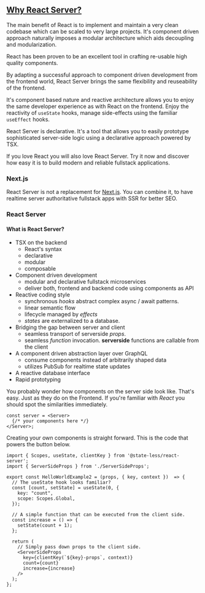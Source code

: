## [Why React Server?](/why)

The main benefit of React is to implement and maintain a very clean codebase which can be scaled to very large projects. It's component driven approach naturally imposes a modular architecture which aids decoupling and modularization.

React has been proven to be an excellent tool in crafting re-usable high quality components. 

By adapting a successful approach to component driven development from the frontend world, React Server brings the same flexibility and reuseability of the frontend.

It's component based nature and reactive architecture allows you to enjoy the same developer experience as with React on the frontend. 
Enjoy the reactivity of `useState` hooks, manage side-effects using the familiar `useEffect` hooks.

React Server is declarative. It's a tool that allows you to easily prototype sophisticated server-side logic using a declarative approach powered by TSX. 

If you love React you will also love React Server. Try it now and discover how easy it is to build modern and reliable fullstack applications.
### Next.js
React Server is not a replacement for [Next.js](/faq). You can combine it, to have realtime server authoritative fullstack apps with SSR for better SEO.

### React Server
#### What is React Server?
* TSX on the backend
  * React's syntax
  * declarative
  * modular
  * composable
* Component driven development
  * modular and declarative fullstack microservices
  * deliver both, frontend and backend code using components as API
* Reactive coding style
  * synchronous *hooks* abstract complex async / await patterns. 
  * linear semantic flow
  * lifecycle managed by *effects*
  * *states* are externalized to a database.
* Bridging the gap between server and client
  * seamless transport of serverside *props*. 
  * seamless *function* invocation. **serverside** functions are callable from the client
* A component driven abstraction layer over GraphQL
  * consume components instead of arbitrarily shaped data
  * utilizes PubSub for realtime state updates
* A reactive database interface
* Rapid prototyping



You probably wonder how components on the server side look like. That's easy. Just as they do on the Frontend. If you're familiar with *React* you should spot the similarities immediately.

```tsx
const server = <Server>
  {/* your components here */}
</Server>; 
```

Creating your own components is straight forward. This is the code that powers the button below.

```tsx
import { Scopes, useState, clientKey } from '@state-less/react-server';
import { ServerSideProps } from './ServerSideProps';

export const HelloWorldExample2 = (props, { key, context })  => {
  // The useState hook looks familiar?
  const [count, setState] = useState(0, {
    key: "count",
    scope: Scopes.Global,
  });

  // A simple function that can be executed from the client side.
  const increase = () => {
    setState(count + 1);
  };

  return (
    // Simply pass down props to the client side.
    <ServerSideProps
      key={clientKey(`${key}-props`, context)}
      count={count}
      increase={increase}
    />
  );
};
```
